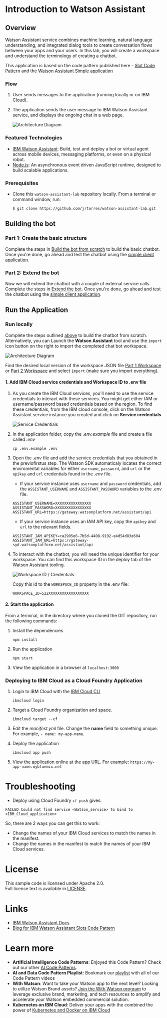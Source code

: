 # Introduction to Watson Assistant

## Overview

Watson Assistant service combines machine learning, natural language understanding, and integrated dialog tools to create conversation flows between your apps and your users. In this lab, you will create a workspace and understand the terminology of creating a chatbot.

This application is based on the code pattern published here - [Slot Code Pattern](https://developer.ibm.com/patterns/assemble-a-pizza-ordering-chatbot-dialog/) and the [Watson Assistant Simple application](https://github.com/watson-developer-cloud/assistant-simple)

### Flow

1. User sends messages to the application (running locally or on IBM Cloud).
2. The application sends the user message to IBM Watson Assistant service, and displays the ongoing chat in a web page.

   ![Architecture Diagram](doc/source/images/architecture.png)

### Featured Technologies

* [IBM Watson Assistant](https://www.ibm.com/watson/developercloud/conversation.html): Build, test and deploy a bot or virtual agent across mobile devices, messaging platforms, or even on a physical robot.
* [Node.js](https://nodejs.org/): An asynchronous event driven JavaScript runtime, designed to build scalable applications.

### Prerequisites

* Clone this `watson-assistant-lab` repository locally. From a terminal or command window, run:

  `$ git clone https://github.com/jrtorres/watson-assistant-lab.git`

## Building the bot

### Part 1: Create the basic structure

Complete the steps in [Build the bot from scratch](PART1_BUILDBOT.md) to build the basic chatbot.
Once you're done, go ahead and test the chatbot using the [simple client application](#run-the-application).

### Part 2: Extend the bot

Now we will extend the chatbot with a couple of external service calls. Complete the steps in [Extend the bot](PART2_EXTENDBOT.md).
Once you're done, go ahead and test the chatbot using the [simple client application](#run-the-application).

## Run the Application

### Run locally

Complete the steps outlined [above](#building-the-bot) to build the chatbot from scratch. Alternatively, you can Launch the **Watson Assistant** tool and use the `import` icon button on the right to import the completed chat bot workspace.

![Architecture Diagram](doc/source/images/import_conversation_workspace.png)

Find the desired local version of the workspace JSON file [Part 1 Workspace](training/plan-bot-part1.json) or [Part 2 Workspace](training/plan-bot-part1.json) and select `Import` (make sure you import everything).

#### 1. Add IBM Cloud service credentials and Workspace ID to .env file

1. As you create the IBM Cloud services, you'll need to use the service credentials to interact with these services. You might get either IAM or username/password based credentials based on the region. To find these credentials, from the IBM cloud console, click on the Watson Assistant service instance you created and click on **Service credentials**

   ![Service Credentials](doc/source/images/WA_ServiceCredentials.png)

2. In the application folder, copy the *.env.example* file and create a file called *.env*

    ```
    cp .env.example .env
    ```

3. Open the *.env* file and add the service credentials that you obtained in the previofirstus step. The Watson SDK automaticaly locates the correct enviromental variables for either `username`, `password`, and `url` or the `apikey` and `url` credentials found in the *.env* file.

   * If your service instance uses `username` and `password` credentials, add the `ASSISTANT_USERNAME` and `ASSISTANT_PASSWORD` variables to the *.env* file.

    ```
    ASSISTANT_USERNAME=XXXXXXXXXXXXXXXX
    ASSISTANT_PASSWORD=XXXXXXXXXXXXXXXX
    ASSISTANT_URL=https://gateway.watsonplatform.net/assistant/api
    ```

   * If your service instance uses an IAM API key, copy the `apikey` and `url` to the relevant fields.

    ```
    ASSISTANT_IAM_APIKEY=ca2905e6-7b5d-4408-9192-e4d54d83e604
    ASSISTANT_IAM_URL=https://gateway-syd.watsonplatform.net/assistant/api
    ```

4. To interact with the chatbot, you will need the unique identifier for your workspace.  You can find this workspace ID in the deploy tab of the Watson Assistant tooling.

   ![Workspace ID / Credentials](doc/source/images/WA_Deploy_Credentials.png)  

   Copy this id to the `WORKSPACE_ID` property in the .env file:

    ```
    WORKSPACE_ID=522XXXXXXXXXXXXXXXXXX
    ```

#### 2. Start the application

From a terminal, in the directory where you cloned the GIT repository, run the following commands:

1. Install the dependencies

    ```
    npm install
    ```

2. Run the application

    ```
    npm start
    ```

3. View the application in a browser at `localhost:3000`

### Deploying to IBM Cloud as a Cloud Foundry Application

1. Login to IBM Cloud with the [IBM Cloud CLI](https://console.bluemix.net/docs/cli/index.html#overview)

    ```
    ibmcloud login
    ```

2. Target a Cloud Foundry organization and space.

    ```
    ibmcloud target --cf
    ```

3. Edit the *manifest.yml* file. Change the **name** field to something unique.  
  For example, `- name: my-app-name`.

4. Deploy the application

    ```
    ibmcloud app push
    ```

5. View the application online at the app URL. For example: `https://my-app-name.mybluemix.net`

# Troubleshooting

* Deploy using Cloud Foundry `cf push` gives:

``FAILED
Could not find service <Watson_service> to bind to <IBM_Cloud_application>``

So, there are 2 ways you can get this to work:

* Change the names of your IBM Cloud services to match the names in the manifest.
* Change the names in the manifest to match the names of your IBM Cloud services.

# License

This sample code is licensed under Apache 2.0.  
Full license text is available in [LICENSE](LICENSE).

# Links

* [IBM Watson Assistant Docs](https://console.bluemix.net/docs/services/conversation/dialog-build.html#dialog-build)
* [Blog for IBM Watson Assistant Slots Code Pattern](https://developer.ibm.com/code/2017/09/19/managing-resources-efficiently-watson-conversation-slots/)

# Learn more

* **Artificial Intelligence Code Patterns**: Enjoyed this Code Pattern? Check out our other [AI Code Patterns](https://developer.ibm.com/code/technologies/artificial-intelligence/).
* **AI and Data Code Pattern Playlist**: Bookmark our [playlist](https://www.youtube.com/playlist?list=PLzUbsvIyrNfknNewObx5N7uGZ5FKH0Fde) with all of our Code Pattern videos
* **With Watson**: Want to take your Watson app to the next level? Looking to utilize Watson Brand assets? [Join the With Watson program](https://www.ibm.com/watson/with-watson/) to leverage exclusive brand, marketing, and tech resources to amplify and accelerate your Watson embedded commercial solution.
* **Kubernetes on IBM Cloud**: Deliver your apps with the combined the power of [Kubernetes and Docker on IBM Cloud](https://www.ibm.com/cloud-computing/bluemix/containers)
